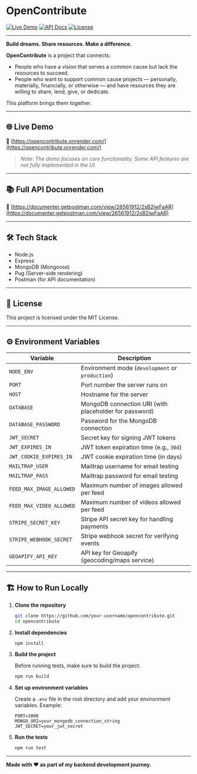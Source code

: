 # OpenContribute

[![Live Demo](https://img.shields.io/badge/Demo-Live-green?style=for-the-badge&logo=vercel)](https://opencontribute.onrender.com/)
[![API Docs](https://img.shields.io/badge/API-Postman-orange?style=for-the-badge&logo=postman)](https://documenter.getpostman.com/view/26561912/2sB2iwFaAR)
[![License](https://img.shields.io/badge/License-MIT-blue?style=for-the-badge)](#)

---

**Build dreams. Share resources. Make a difference.**

**OpenContribute** is a project that connects:

- People who have a vision that serves a common cause but lack the resources to succeed.
- People who want to support common cause projects — personally, materially, financially, or otherwise — and have resources they are willing to share, lend, give, or dedicate.

This platform brings them together.

---

## 🌐 Live Demo

🔗 [https://opencontribute.onrender.com/](https://opencontribute.onrender.com/)

> *Note: The demo focuses on core functionality. Some API features are not fully implemented in the UI.*

---

## 📚 Full API Documentation

🔗 [https://documenter.getpostman.com/view/26561912/2sB2iwFaAR](https://documenter.getpostman.com/view/26561912/2sB2iwFaAR)

---

## 🛠️ Tech Stack

- Node.js
- Express
- MongoDB (Mongoose)
- Pug (Server-side rendering)
- Postman (for API documentation)

---

## 📜 License

This project is licensed under the MIT License.

---

## ⚙️ Environment Variables

| Variable                  | Description                                     |
| -------------------------- | ----------------------------------------------- |
| `NODE_ENV`                 | Environment mode (`development` or `production`) |
| `PORT`                     | Port number the server runs on                 |
| `HOST`                     | Hostname for the server                        |
| `DATABASE`                 | MongoDB connection URI (with placeholder for password) |
| `DATABASE_PASSWORD`        | Password for the MongoDB connection            |
| `JWT_SECRET`               | Secret key for signing JWT tokens              |
| `JWT_EXPIRES_IN`           | JWT token expiration time (e.g., `30d`)         |
| `JWT_COOKIE_EXPIRES_IN`     | JWT cookie expiration time (in days)            |
| `MAILTRAP_USER`            | Mailtrap username for email testing            |
| `MAILTRAP_PASS`            | Mailtrap password for email testing            |
| `FEED_MAX_IMAGE_ALLOWED`   | Maximum number of images allowed per feed      |
| `FEED_MAX_VIDEO_ALLOWED`   | Maximum number of videos allowed per feed      |
| `STRIPE_SECRET_KEY`        | Stripe API secret key for handling payments    |
| `STRIPE_WEBHOOK_SECRET`    | Stripe webhook secret for verifying events     |
| `GEOAPIFY_API_KEY`         | API key for Geoapify (geocoding/maps service)   |

---

## 🏗️ How to Run Locally

1. **Clone the repository**

    ```bash
    git clone https://github.com/your-username/opencontribute.git
    cd opencontribute
    ```

2. **Install dependencies**

    ```bash
    npm install
    ```

3. **Build the project**

    Before running tests, make sure to build the project:

    ```bash
    npm run build
    ```

4. **Set up environment variables**

    Create a `.env` file in the root directory and add your environment variables. Example:

    ```dotenv
    PORT=3000
    MONGO_URI=your_mongodb_connection_string
    JWT_SECRET=your_jwt_secret
    ```

5. **Run the tests**

    ```bash
    npm run test
    ```

---

**Made with ❤️ as part of my backend development journey.**
